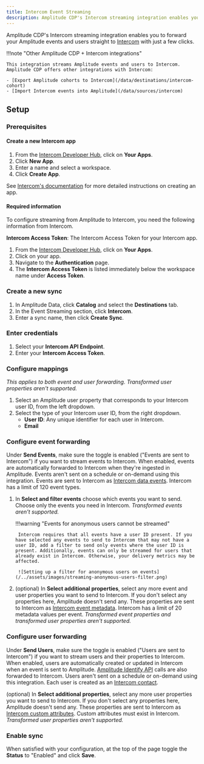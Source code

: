 ```yaml
---
title: Intercom Event Streaming
description: Amplitude CDP's Intercom streaming integration enables you to forward your Amplitude events and users straight to Intercom with just a few clicks.
---
```


Amplitude CDP's Intercom streaming integration enables you to forward your Amplitude events and users straight to [Intercom](https://www.intercom.com/) with just a few clicks.

!!!note "Other Amplitude CDP + Intercom integrations"

    This integration streams Amplitude events and users to Intercom. Amplitude CDP offers other integrations with Intercom:

    - [Export Amplitude cohorts to Intercom](/data/destinations/intercom-cohort)
    - [Import Intercom events into Amplitude](/data/sources/intercom)

## Setup

### Prerequisites

#### Create a new Intercom app

1. From the [Intercom Developer Hub](https://developers.intercom.com/), click on **Your Apps**.
2. Click **New App**.
3. Enter a name and select a workspace.
4. Click **Create App**.

See [Intercom's documentation](https://developers.intercom.com/building-apps/docs/get-started-developing-on-intercom#create-an-app) for more detailed instructions on creating an app.

#### Required information

To configure streaming from Amplitude to Intercom, you need the following information from Intercom.

**Intercom Access Token**: The Intercom Access Token for your Intercom app.

1. From the [Intercom Developer Hub](https://developers.intercom.com/), click on **Your Apps**.
2. Click on your app.
3. Navigate to the **Authentication** page.
4. The **Intercom Access Token** is listed immediately below the workspace name under **Access Token**.

### Create a new sync

1. In Amplitude Data, click **Catalog** and select the **Destinations** tab.
2. In the Event Streaming section, click **Intercom**.
3. Enter a sync name, then click **Create Sync**.

### Enter credentials

1. Select your **Intercom API Endpoint**.
2. Enter your **Intercom Access Token**.

### Configure mappings

_This applies to both event and user forwarding. Transformed user properties aren't supported._

1. Select an Amplitude user property that corresponds to your Intercom user ID, from the left dropdown.
2. Select the type of your Intercom user ID, from the right dropdown.
    - **User ID**: Any unique identifier for each user in Intercom.
    - **Email**

### Configure event forwarding

Under **Send Events**, make sure the toggle is enabled ("Events are sent to Intercom") if you want to stream events to Intercom. When enabled, events are automatically forwarded to Intercom when they're ingested in Amplitude. Events aren't sent on a schedule or on-demand using this integration. Events are sent to Intercom as [Intercom data events](https://developers.intercom.com/intercom-api-reference/reference/the-data-event-model). Intercom has a limit of 120 event types.

1. In **Select and filter events** choose which events you want to send. Choose only the events you need in Intercom. _Transformed events aren't supported._

    !!!warning "Events for anonymous users cannot be streamed"

        Intercom requires that all events have a user ID present. If you have selected any events to send to Intercom that may not have a user ID, add a filter to send only events where the user ID is present. Additionally, events can only be streamed for users that already exist in Intercom. Otherwise, your delivery metrics may be affected.

        ![Setting up a filter for anonymous users on events](/../assets/images/streaming-anonymous-users-filter.png)

2. (optional) In **Select additional properties**, select any more event and user properties you want to send to Intercom. If you don't select any properties here, Amplitude doesn't send any. These properties are sent to Intercom as [Intercom event metadata](https://developers.intercom.com/intercom-api-reference/reference/the-data-event-model#metadata-object). Intercom has a limit of 20 metadata values per event. _Transformed event properties and transformed user properties aren't supported._

### Configure user forwarding

Under **Send Users**, make sure the toggle is enabled ("Users are sent to Intercom") if you want to stream users and their properties to Intercom. When enabled, users are automatically created or updated in Intercom when an event is sent to Amplitude. [Amplitude Identify API](https://www.docs.developers.amplitude.com/analytics/apis/identify-api/) calls are also forwarded to Intercom. Users aren't sent on a schedule or on-demand using this integration. Each user is created as an [Intercom contact](https://developers.intercom.com/intercom-api-reference/reference/the-contact-model).

(optional) In **Select additional properties**, select any more user properties you want to send to Intercom. If you don't select any properties here, Amplitude doesn't send any. These properties are sent to Intercom as [Intercom custom attributes](https://www.intercom.com/help/en/articles/179-send-custom-user-attributes-to-intercom/). Custom attributes must exist in Intercom. _Transformed user properties aren't supported._

### Enable sync

When satisfied with your configuration, at the top of the page toggle the **Status** to "Enabled" and click **Save**.
